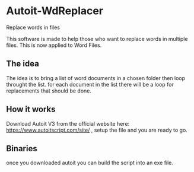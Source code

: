 # Autoit-WdReplacer
Replace words in files

This software is made to help those who want to replace words in multiple files.
This is now applied to Word Files.

## The idea
The idea is to bring a list of word documents in a chosen folder then loop throught the list. for each document in the list there will be a loop for replacements that should be done.

## How it works
Download Autoit V3 from the official website here: https://www.autoitscript.com/site/ , setup the file and you are ready to go.

## Binaries
once you downloaded autoit you can build the script into an exe file.
